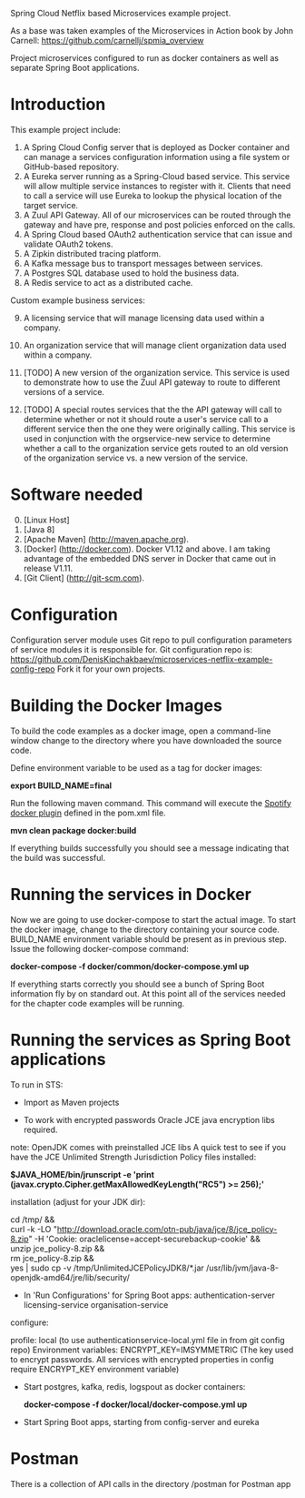 Spring Cloud Netflix based Microservices example project.

As a base was taken examples of the Microservices in Action book by John Carnell: 
https://github.com/carnellj/spmia_overview

Project microservices configured to run as docker containers as well as separate Spring Boot applications.

# Introduction
This example project include:

1.  A Spring Cloud Config server that is deployed as Docker container and can manage a services configuration information using a file system or GitHub-based repository.
2.  A Eureka server running as a Spring-Cloud based service.  This service will allow multiple service instances to register with it.  Clients that need to call a service will use Eureka to lookup the physical location of the target service.
3.  A Zuul API Gateway.  All of our microservices can be routed through the gateway and have pre, response and post policies enforced on the calls.
4.  A Spring Cloud based OAuth2 authentication service that can issue and validate OAuth2 tokens.
5.  A Zipkin distributed tracing platform.
6.  A Kafka message bus to transport messages between services.
7.  A Postgres SQL database used to hold the business data.
8.  A Redis service to act as a distributed cache.

Custom example business services:

9.  A licensing service that will manage licensing data used within a company.

10.  An organization service that will manage client organization data used within a company.

11.  [TODO] A new version of the organization service.  This service is used to demonstrate how to use the Zuul API gateway to route to different versions of a service.

12.  [TODO] A special routes services that the the API gateway will call to determine whether or not it should route a user's service call to a different service then the one they were originally calling.  This service is used in conjunction with the orgservice-new service to determine whether a call to the organization service gets routed to an old version of the organization service vs. a new version of the service.


# Software needed
0.  [Linux Host]
1.  [Java 8]
2.	[Apache Maven] (http://maven.apache.org).
3.	[Docker] (http://docker.com). Docker V1.12 and above. I am taking advantage of the embedded DNS server in Docker that came out in release V1.11.
4.	[Git Client] (http://git-scm.com).

# Configuration
Configuration server module uses Git repo to pull configuration parameters of service modules it is responsible for. Git configuration repo is: 
https://github.com/DenisKipchakbaev/microservices-netflix-example-config-repo
Fork it for your own projects.

# Building the Docker Images
To build the code examples as a docker image, open a command-line window change to the directory where you have downloaded the source code.

Define environment variable to be used as a tag for docker images:

   **export BUILD_NAME=final**
   
Run the following maven command.  This command will execute the [Spotify docker plugin](https://github.com/spotify/docker-maven-plugin) defined in the pom.xml file.  
   
   **mvn clean package docker:build**

If everything builds successfully you should see a message indicating that the build was successful.

# Running the services in Docker

Now we are going to use docker-compose to start the actual image.  To start the docker image,
change to the directory containing  your source code. 
BUILD_NAME environment variable should be present as in previous step. 
Issue the following docker-compose command:

   **docker-compose -f docker/common/docker-compose.yml up**

If everything starts correctly you should see a bunch of Spring Boot information fly by on standard out.  At this point all of the services needed for the chapter code examples will be running.

# Running the services as Spring Boot applications

To run in STS:
- Import as Maven projects

- To work with encrypted passwords Oracle JCE java encryption libs required.


note: OpenJDK comes with preinstalled JCE libs
A quick test to see if you have the JCE Unlimited Strength Jurisdiction Policy files installed: 

  **$JAVA_HOME/bin/jrunscript -e 'print (javax.crypto.Cipher.getMaxAllowedKeyLength("RC5") >= 256);'**

installation (adjust for your JDK dir):

cd /tmp/ && \
	curl -k -LO "http://download.oracle.com/otn-pub/java/jce/8/jce_policy-8.zip" -H 'Cookie: oraclelicense=accept-securebackup-cookie' && \
	unzip jce_policy-8.zip && \
	rm jce_policy-8.zip && \
	yes | sudo cp -v /tmp/UnlimitedJCEPolicyJDK8/*.jar /usr/lib/jvm/java-8-openjdk-amd64/jre/lib/security/


- In 'Run Configurations' for Spring Boot apps: 
	authentication-server 
	licensing-service
	organisation-service

configure:

profile: local   (to use authenticationservice-local.yml file in from git config repo)
Environment variables:
ENCRYPT_KEY=IMSYMMETRIC
(The key used to encrypt passwords. All services with encrypted properties in config require ENCRYPT_KEY environment variable)


- Start postgres, kafka, redis, logspout as docker containers:

   **docker-compose -f docker/local/docker-compose.yml up**
   
- Start Spring Boot apps, starting from config-server and eureka

# Postman

There is a collection of API calls in the directory /postman for Postman app

